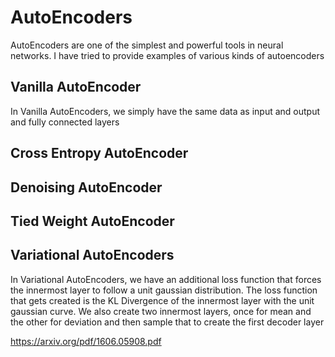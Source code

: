 # AutoEncoders

AutoEncoders are one of the simplest and powerful tools in neural networks. I have tried to provide examples of various kinds of autoencoders

## Vanilla AutoEncoder
In Vanilla AutoEncoders, we simply have the same data as input and output and fully connected layers

## Cross Entropy AutoEncoder

## Denoising AutoEncoder

## Tied Weight AutoEncoder

## Variational AutoEncoders
In Variational AutoEncoders, we have an additional loss function that forces the innermost layer to follow a unit gaussian distribution. The loss function that gets created is the KL Divergence of the innermost layer with the unit gaussian curve. We also create two innermost layers, once for mean and the other for deviation and then sample that to create the first decoder layer

https://arxiv.org/pdf/1606.05908.pdf
